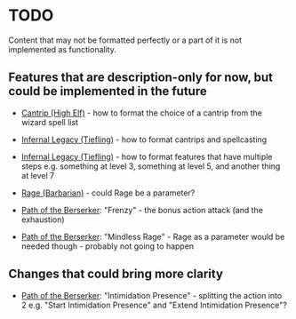 # TODO

Content that may not be formatted perfectly or a part of it is not implemented as functionality.

## Features that are description-only for now, but could be implemented in the future

- [Cantrip (High Elf)](subraces/high_elf.json) - how to format the choice of a cantrip from the wizard spell list
- [Infernal Legacy (Tiefling)](races/tiefling.json) - how to format cantrips and spellcasting
- [Infernal Legacy (Tiefling)](races/tiefling.json) - how to format features that have multiple steps e.g. something at level 3, something at level 5, and another thing at level 7

- [Rage (Barbarian)](classes/barbarian.json) - could Rage be a parameter?
- [Path of the Berserker](subclasses/path_of_the_berserker.json): "Frenzy" - the bonus action attack (and the exhaustion)
- [Path of the Berserker](subclasses/path_of_the_berserker.json): "Mindless Rage" - Rage as a parameter would be needed though - probably not going to happen

## Changes that could bring more clarity

- [Path of the Berserker](subclasses/path_of_the_berserker.json): "Intimidation Presence" - splitting the action into 2 e.g. "Start Intimidation Presence" and "Extend Intimidation Presence"?
